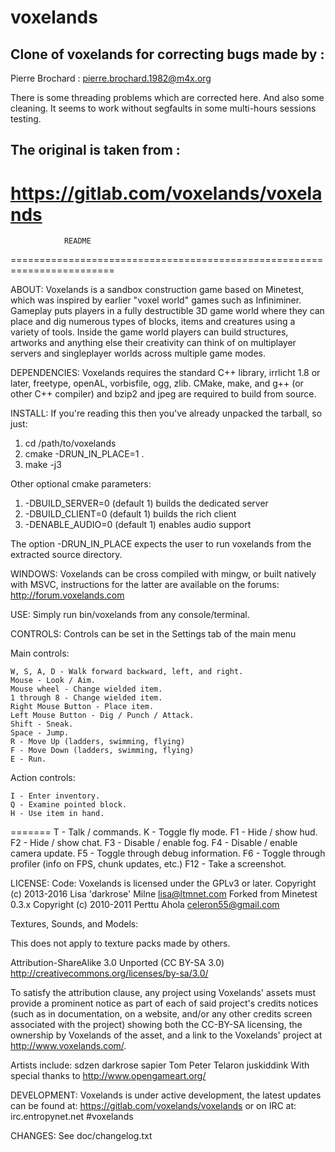 # voxelands

Clone of voxelands for correcting bugs made by :
------------------------------------------------
Pierre Brochard : pierre.brochard.1982@m4x.org

There is some threading problems which are corrected here.
And also some cleaning.
It seems to work without segfaults in some multi-hours sessions testing.

The original is taken from :
----------------------------
https://gitlab.com/voxelands/voxelands
========================================================================
				README
========================================================================

ABOUT:
Voxelands is a sandbox construction game based on Minetest, which was
 inspired by earlier "voxel world" games such as Infiniminer. Gameplay
 puts players in a fully destructible 3D game world where they can place
 and dig numerous types of blocks, items and creatures using a variety
 of tools. Inside the game world players can build structures, artworks
 and anything else their creativity can think of on multiplayer servers
 and singleplayer worlds across multiple game modes.

DEPENDENCIES:
Voxelands requires the standard C++ library, irrlicht 1.8 or later,
 freetype, openAL, vorbisfile, ogg, zlib. CMake, make, and g++ (or other
 C++ compiler) and bzip2 and jpeg are required to build from source.

INSTALL:
If you're reading this then you've already unpacked the tarball, so
 just:
1) cd /path/to/voxelands
2) cmake -DRUN_IN_PLACE=1 .
3) make -j3

Other optional cmake parameters:
1) -DBUILD_SERVER=0 (default 1) builds the dedicated server
2) -DBUILD_CLIENT=0 (default 1) builds the rich client
3) -DENABLE_AUDIO=0 (default 1) enables audio support

The option -DRUN_IN_PLACE expects the user to run voxelands from the extracted source directory.

WINDOWS:
Voxelands can be cross compiled with mingw, or built natively with MSVC,
 instructions for the latter are available on the forums:
 http://forum.voxelands.com

USE:
Simply run bin/voxelands from any console/terminal.

CONTROLS:
Controls can be set in the Settings tab of the main menu

Main controls:

    W, S, A, D - Walk forward backward, left, and right.
    Mouse - Look / Aim.
    Mouse wheel - Change wielded item.
    1 through 8 - Change wielded item.
    Right Mouse Button - Place item.
    Left Mouse Button - Dig / Punch / Attack.
    Shift - Sneak.
    Space - Jump.
    R - Move Up (ladders, swimming, flying)
    F - Move Down (ladders, swimming, flying)
    E - Run.

Action controls:

    I - Enter inventory.
    Q - Examine pointed block.
    H - Use item in hand.
=======
    T - Talk / commands.
    K - Toggle fly mode.
    F1 - Hide / show hud.
    F2 - Hide / show chat.
    F3 - Disable / enable fog.
    F4 - Disable / enable camera update.
    F5 - Toggle through debug information.
    F6 - Toggle through profiler (info on FPS, chunk updates, etc.)
    F12 - Take a screenshot.


LICENSE:
Code:
Voxelands is licensed under the GPLv3 or later.
Copyright (c) 2013-2016 Lisa 'darkrose' Milne <lisa@ltmnet.com>
Forked from Minetest 0.3.x
Copyright (c) 2010-2011 Perttu Ahola <celeron55@gmail.com>

Textures, Sounds, and Models:

This does not apply to texture packs made by others.

Attribution-ShareAlike 3.0 Unported (CC BY-SA 3.0)
http://creativecommons.org/licenses/by-sa/3.0/

To satisfy the attribution clause, any project using Voxelands' assets
 must provide a prominent notice as part of each of said project's
 credits notices (such as in documentation, on a website, and/or any
 other credits screen associated with the project) showing both the
 CC-BY-SA licensing, the ownership by Voxelands of the asset, and a link
 to the Voxelands' project at http://www.voxelands.com/.

Artists include:
sdzen
darkrose
sapier
Tom Peter
Telaron
juskiddink
With special thanks to http://www.opengameart.org/

DEVELOPMENT:
Voxelands is under active development, the latest updates can be found
 at:
  https://gitlab.com/voxelands/voxelands
 or on IRC at:
  irc.entropynet.net #voxelands

CHANGES:
See doc/changelog.txt
